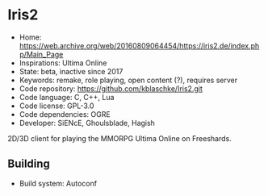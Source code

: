 # Iris2

- Home: https://web.archive.org/web/20160809064454/https://iris2.de/index.php/Main_Page
- Inspirations: Ultima Online
- State: beta, inactive since 2017
- Keywords: remake, role playing, open content (?), requires server
- Code repository: https://github.com/kblaschke/Iris2.git
- Code language: C, C++, Lua
- Code license: GPL-3.0
- Code dependencies: OGRE
- Developer: SiENcE, Ghoulsblade, Hagish

2D/3D client for playing the MMORPG Ultima Online on Freeshards.

## Building

- Build system: Autoconf
